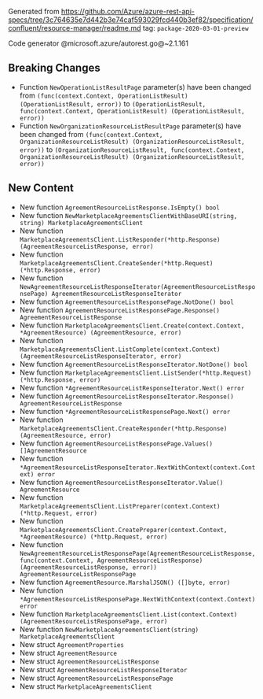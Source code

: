 Generated from https://github.com/Azure/azure-rest-api-specs/tree/3c764635e7d442b3e74caf593029fcd440b3ef82/specification/confluent/resource-manager/readme.md tag: `package-2020-03-01-preview`

Code generator @microsoft.azure/autorest.go@~2.1.161

## Breaking Changes

- Function `NewOperationListResultPage` parameter(s) have been changed from `(func(context.Context, OperationListResult) (OperationListResult, error))` to `(OperationListResult, func(context.Context, OperationListResult) (OperationListResult, error))`
- Function `NewOrganizationResourceListResultPage` parameter(s) have been changed from `(func(context.Context, OrganizationResourceListResult) (OrganizationResourceListResult, error))` to `(OrganizationResourceListResult, func(context.Context, OrganizationResourceListResult) (OrganizationResourceListResult, error))`

## New Content

- New function `AgreementResourceListResponse.IsEmpty() bool`
- New function `NewMarketplaceAgreementsClientWithBaseURI(string, string) MarketplaceAgreementsClient`
- New function `MarketplaceAgreementsClient.ListResponder(*http.Response) (AgreementResourceListResponse, error)`
- New function `MarketplaceAgreementsClient.CreateSender(*http.Request) (*http.Response, error)`
- New function `NewAgreementResourceListResponseIterator(AgreementResourceListResponsePage) AgreementResourceListResponseIterator`
- New function `AgreementResourceListResponsePage.NotDone() bool`
- New function `AgreementResourceListResponsePage.Response() AgreementResourceListResponse`
- New function `MarketplaceAgreementsClient.Create(context.Context, *AgreementResource) (AgreementResource, error)`
- New function `MarketplaceAgreementsClient.ListComplete(context.Context) (AgreementResourceListResponseIterator, error)`
- New function `AgreementResourceListResponseIterator.NotDone() bool`
- New function `MarketplaceAgreementsClient.ListSender(*http.Request) (*http.Response, error)`
- New function `*AgreementResourceListResponseIterator.Next() error`
- New function `AgreementResourceListResponseIterator.Response() AgreementResourceListResponse`
- New function `*AgreementResourceListResponsePage.Next() error`
- New function `MarketplaceAgreementsClient.CreateResponder(*http.Response) (AgreementResource, error)`
- New function `AgreementResourceListResponsePage.Values() []AgreementResource`
- New function `*AgreementResourceListResponseIterator.NextWithContext(context.Context) error`
- New function `AgreementResourceListResponseIterator.Value() AgreementResource`
- New function `MarketplaceAgreementsClient.ListPreparer(context.Context) (*http.Request, error)`
- New function `MarketplaceAgreementsClient.CreatePreparer(context.Context, *AgreementResource) (*http.Request, error)`
- New function `NewAgreementResourceListResponsePage(AgreementResourceListResponse, func(context.Context, AgreementResourceListResponse) (AgreementResourceListResponse, error)) AgreementResourceListResponsePage`
- New function `AgreementResource.MarshalJSON() ([]byte, error)`
- New function `*AgreementResourceListResponsePage.NextWithContext(context.Context) error`
- New function `MarketplaceAgreementsClient.List(context.Context) (AgreementResourceListResponsePage, error)`
- New function `NewMarketplaceAgreementsClient(string) MarketplaceAgreementsClient`
- New struct `AgreementProperties`
- New struct `AgreementResource`
- New struct `AgreementResourceListResponse`
- New struct `AgreementResourceListResponseIterator`
- New struct `AgreementResourceListResponsePage`
- New struct `MarketplaceAgreementsClient`
